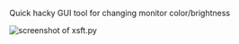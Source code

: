 Quick hacky GUI tool for changing monitor color/brightness

![screenshot of xsft.py](http://nicholasbishop.github.io/xrandr-slightly-fewer-tears/xsft_screenshot_00.png)
